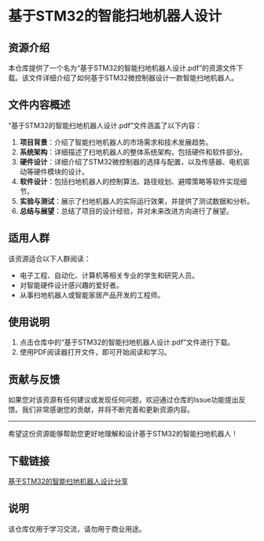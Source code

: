 # 基于STM32的智能扫地机器人设计

## 资源介绍

本仓库提供了一个名为“基于STM32的智能扫地机器人设计.pdf”的资源文件下载。该文件详细介绍了如何基于STM32微控制器设计一款智能扫地机器人。

## 文件内容概述

“基于STM32的智能扫地机器人设计.pdf”文件涵盖了以下内容：

1. **项目背景**：介绍了智能扫地机器人的市场需求和技术发展趋势。
2. **系统架构**：详细描述了扫地机器人的整体系统架构，包括硬件和软件部分。
3. **硬件设计**：详细介绍了STM32微控制器的选择与配置，以及传感器、电机驱动等硬件模块的设计。
4. **软件设计**：包括扫地机器人的控制算法、路径规划、避障策略等软件实现细节。
5. **实验与测试**：展示了扫地机器人的实际运行效果，并提供了测试数据和分析。
6. **总结与展望**：总结了项目的设计经验，并对未来改进方向进行了展望。

## 适用人群

该资源适合以下人群阅读：

- 电子工程、自动化、计算机等相关专业的学生和研究人员。
- 对智能硬件设计感兴趣的爱好者。
- 从事扫地机器人或智能家居产品开发的工程师。

## 使用说明

1. 点击仓库中的“基于STM32的智能扫地机器人设计.pdf”文件进行下载。
2. 使用PDF阅读器打开文件，即可开始阅读和学习。

## 贡献与反馈

如果您对该资源有任何建议或发现任何问题，欢迎通过仓库的Issue功能提出反馈。我们非常感谢您的贡献，并将不断完善和更新资源内容。

---

希望这份资源能够帮助您更好地理解和设计基于STM32的智能扫地机器人！

## 下载链接
[基于STM32的智能扫地机器人设计分享](https://pan.quark.cn/s/981301d167a3)

## 说明

该仓库仅用于学习交流，请勿用于商业用途。
